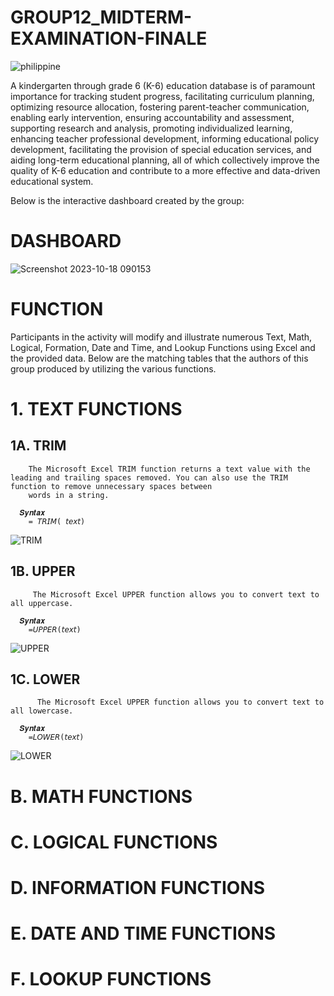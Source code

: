 # GROUP12_MIDTERM-EXAMINATION-FINALE

![philippine](https://github.com/itsayeee/GROUP12_MIDTERM-EXAMINATION-FINALE/assets/144222201/b0d682a6-2ac7-4957-b56c-a147112878d0)

A kindergarten through grade 6 (K-6) education database is of paramount importance for tracking student progress, facilitating curriculum planning, optimizing resource allocation, fostering parent-teacher communication, enabling early intervention, ensuring accountability and assessment, supporting research and analysis, promoting individualized learning, enhancing teacher professional development, informing educational policy development, facilitating the provision of special education services, and aiding long-term educational planning, all of which collectively improve the quality of K-6 education and contribute to a more effective and data-driven educational system.

Below is the interactive dashboard created by the group:

# DASHBOARD

![Screenshot 2023-10-18 090153](https://github.com/itsayeee/GROUP12_MIDTERM-EXAMINATION-FINALE/assets/144222201/e1773516-3b7a-4172-abd0-debd65e85e71)

# FUNCTION
Participants in the activity will modify and illustrate numerous Text, Math, Logical, Formation, Date and Time, and Lookup Functions using Excel and the provided data. Below are the matching tables that the authors of this group produced by utilizing the various functions.

# 1. TEXT FUNCTIONS
  ## 1A. TRIM
      
        The Microsoft Excel TRIM function returns a text value with the leading and trailing spaces removed. You can also use the TRIM function to remove unnecessary spaces between
        words in a string.
        
      𝑺𝒚𝒏𝒕𝒂𝒙
        = 𝘛𝘙𝘐𝘔( 𝘵𝘦𝘹𝘵)

![TRIM](https://github.com/itsayeee/GROUP12_MIDTERM-EXAMINATION-FINALE/assets/144222201/3f93e9fc-6cbe-4a47-8449-aecab9806579)
        
   ## 1B. UPPER

         The Microsoft Excel UPPER function allows you to convert text to all uppercase.
         
      𝑺𝒚𝒏𝒕𝒂𝒙
        =𝘜𝘗𝘗𝘌𝘙(𝘵𝘦𝘹𝘵)

![UPPER](https://github.com/itsayeee/GROUP12_MIDTERM-EXAMINATION-FINALE/assets/144222201/9f46e30d-4b3a-465a-b451-def67627b36c)
        
   ## 1C. LOWER

          The Microsoft Excel UPPER function allows you to convert text to all lowercase.

      𝑺𝒚𝒏𝒕𝒂𝒙
        =𝘓𝘖𝘞𝘌𝘙(𝘵𝘦𝘹𝘵)

![LOWER](https://github.com/itsayeee/GROUP12_MIDTERM-EXAMINATION-FINALE/assets/144222201/9bfb3e8c-fd31-4d9f-b8af-ae06c550620a)

# B. MATH FUNCTIONS

# C. LOGICAL FUNCTIONS

# D. INFORMATION FUNCTIONS

# E. DATE AND TIME FUNCTIONS

# F. LOOKUP FUNCTIONS




